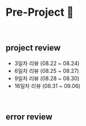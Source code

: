 # Pre-Project 👋

</br>

## project review

* 3일차 리뷰 (08.22 ~ 08.24)
* 6일차 리뷰 (08.25 ~ 08.27)
* 9일차 리뷰 (08.28 ~ 08.30)
* 16일차 리뷰 (08.31 ~ 09.06)

</br>

## error review


</br>
</br>
